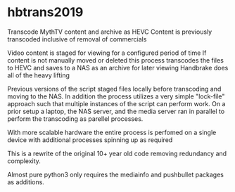 # hbtrans2019

Transcode MythTV content and archive as HEVC
Content is previously transcoded inclusive of removal of commercials

Video content is staged for viewing for a configured period of time
If content is not manually moved or deleted this process transcodes the files to HEVC and saves to a NAS as an archive for later viewing
Handbrake does all of the heavy lifting

Previous versions of the script staged files locally before transcoding and moving to the NAS.
In addition the process utilizes a very simple "lock-file" approach such that multiple instances of the script can perform work. On a prior setup a laptop, the NAS server, and the media server ran in parallel to perform the transcoding as parellel processes.

With more scalable hardware the entire process is perfomed on a single device with additional processes spinning up as required

This is a rewrite of the original 10+ year old code removing redundancy and complexity.

Almost pure python3 only requires the mediainfo and pushbullet packages as additions.

